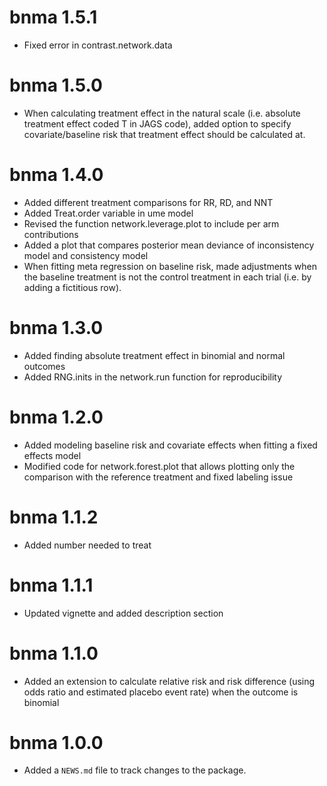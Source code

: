 # bnma 1.5.1

* Fixed error in contrast.network.data

# bnma 1.5.0

* When calculating treatment effect in the natural scale (i.e. absolute treatment effect coded T in JAGS code), added option to specify covariate/baseline risk that treatment effect should be calculated at.

# bnma 1.4.0

* Added different treatment comparisons for RR, RD, and NNT
* Added Treat.order variable in ume model
* Revised the function network.leverage.plot to include per arm contributions
* Added a plot that compares posterior mean deviance of inconsistency model and consistency model
* When fitting meta regression on baseline risk, made adjustments when the baseline treatment is not the control treatment in each trial (i.e. by adding a fictitious row).

# bnma 1.3.0

* Added finding absolute treatment effect in binomial and normal outcomes
* Added RNG.inits in the network.run function for reproducibility

# bnma 1.2.0

* Added modeling baseline risk and covariate effects when fitting a fixed effects model
* Modified code for network.forest.plot that allows plotting only the comparison with the reference treatment and fixed labeling issue

# bnma 1.1.2

* Added number needed to treat

# bnma 1.1.1

* Updated vignette and added description section

# bnma 1.1.0

* Added an extension to calculate relative risk and risk difference (using odds ratio and estimated placebo event rate) when the outcome is binomial

# bnma 1.0.0

* Added a `NEWS.md` file to track changes to the package.

